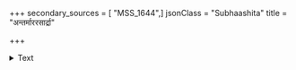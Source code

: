 +++
secondary_sources = [ "MSS_1644",]
jsonClass = "Subhaashita"
title = "अन्तर्माररसार्द्रा"

+++

<details><summary>Text</summary>

अन्तर्माररसार्द्रा गुरुगुणबद्धानुकूलतां धत्ते।  
निष्ठुरबाह्याकारा दृतिरिव पतिसंनिधौ नव्या॥
</details>
